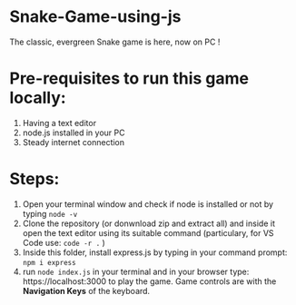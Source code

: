 # Snake-Game-using-js
The classic, evergreen Snake game is here, now on PC ! 


# Pre-requisites to run this game locally:

1. Having a text editor
2. node.js installed in your PC
3. Steady internet connection

# Steps:

1. Open your terminal window and check if node is installed or not by typing <code>node -v</code>
2. Clone the repository (or donwnload zip and extract all) and inside it open the text editor using its suitable command 
    (particulary, for VS Code use: <code>code -r .</code> )
3. Inside this folder, install express.js by typing in your command prompt: <code>npm i express</code>
4. run <code>node index.js</code> in your terminal and in your browser type: https://localhost:3000 to play the game. Game controls are with the <b>Navigation Keys</b> of the keyboard.



